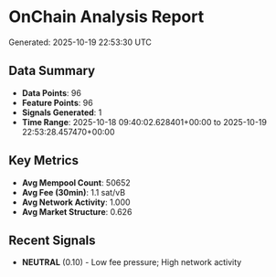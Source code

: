 # OnChain Analysis Report
Generated: 2025-10-19 22:53:30 UTC

## Data Summary
- **Data Points**: 96
- **Feature Points**: 96
- **Signals Generated**: 1
- **Time Range**: 2025-10-18 09:40:02.628401+00:00 to 2025-10-19 22:53:28.457470+00:00

## Key Metrics
- **Avg Mempool Count**: 50652
- **Avg Fee (30min)**: 1.1 sat/vB
- **Avg Network Activity**: 1.000
- **Avg Market Structure**: 0.626

## Recent Signals
- **NEUTRAL** (0.10) - Low fee pressure; High network activity
